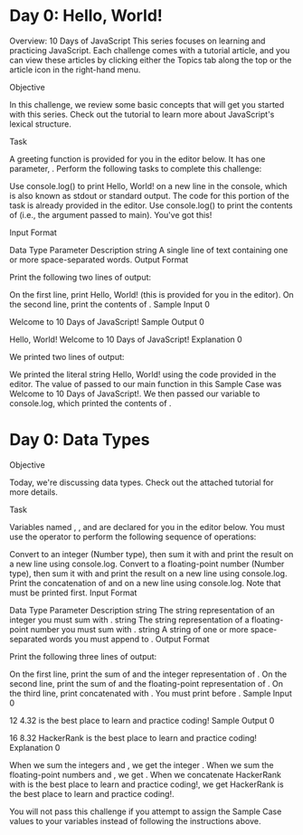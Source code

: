 # Day 0: Hello, World!
Overview: 10 Days of JavaScript
This series focuses on learning and practicing JavaScript. Each challenge comes with a tutorial article, and you can view these articles by clicking either the Topics tab along the top or the article icon in the right-hand menu.

Objective

In this challenge, we review some basic concepts that will get you started with this series. Check out the tutorial to learn more about JavaScript's lexical structure.

Task

A greeting function is provided for you in the editor below. It has one parameter, . Perform the following tasks to complete this challenge:

Use console.log() to print Hello, World! on a new line in the console, which is also known as stdout or standard output. The code for this portion of the task is already provided in the editor.
Use console.log() to print the contents of  (i.e., the argument passed to main).
You've got this!

Input Format

Data Type	Parameter	Description
string		A single line of text containing one or more space-separated words.
Output Format

Print the following two lines of output:

On the first line, print Hello, World! (this is provided for you in the editor).
On the second line, print the contents of .
Sample Input 0

Welcome to 10 Days of JavaScript!
Sample Output 0

Hello, World!
Welcome to 10 Days of JavaScript!
Explanation 0

We printed two lines of output:

We printed the literal string Hello, World! using the code provided in the editor.
The value of  passed to our main function in this Sample Case was Welcome to 10 Days of JavaScript!. We then passed our variable to console.log, which printed the contents of .


# Day 0: Data Types
Objective

Today, we're discussing data types. Check out the attached tutorial for more details.

Task

Variables named , , and  are declared for you in the editor below. You must use the  operator to perform the following sequence of operations:

Convert  to an integer (Number type), then sum it with  and print the result on a new line using console.log.
Convert  to a floating-point number (Number type), then sum it with  and print the result on a new line using console.log.
Print the concatenation of  and  on a new line using console.log. Note that  must be printed first.
Input Format

Data Type	Parameter	Description
string		The string representation of an integer you must sum with .
string		The string representation of a floating-point number you must sum with .
string		A string of one or more space-separated words you must append to .
Output Format

Print the following three lines of output:

On the first line, print the sum of  and the integer representation of .
On the second line, print the sum of  and the floating-point representation of .
On the third line, print  concatenated with . You must print  before .
Sample Input 0

12
4.32
is the best place to learn and practice coding!
Sample Output 0

16
8.32
HackerRank is the best place to learn and practice coding!
Explanation 0

When we sum the integers  and , we get the integer .
When we sum the floating-point numbers  and , we get . When we concatenate HackerRank with is the best place to learn and practice coding!, we get HackerRank is the best place to learn and practice coding!.

You will not pass this challenge if you attempt to assign the Sample Case values to your variables instead of following the instructions above.


